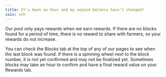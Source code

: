 ```yaml
---
title: It's been an hour and my unpaid balance hasn't changed?
coin: xch
---
```


Our pool only pays rewards when we earn rewards. If there are no blocks found for a period of time, there is no reward to share with farmers, so your rewards do not increase.

You can check the Blocks tab at the top of any of our pages to see when the last block was found. If there is a spinning wheel next to the block number, it is not yet confirmed and may not be finalized
yet. Sometimes blocks may take an hour to confirm and have a final reward value on your Rewards tab.
